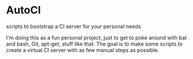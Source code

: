 # AutoCI
scripts to bootstrap a CI server for your personal needs

I'm doing this as a fun personal project, just to get to poke around with bat and bash, Git, apt-get, stuff like that. The goal is to make some scripts to create a virtual CI server with as few manual steps as possible.
